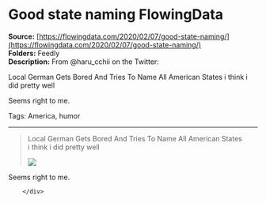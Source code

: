 # Good state naming FlowingData

**Source:** [https://flowingdata.com/2020/02/07/good-state-naming/](https://flowingdata.com/2020/02/07/good-state-naming/)  
**Folders:** Feedly  
**Description:** From @haru_cchii on the Twitter:

Local German Gets Bored And Tries To Name All American States
i think i did pretty well

Seems right to me.

Tags: America, humor


---

<div>
                                    
                
<blockquote><p>Local German Gets Bored And Tries To Name All American States<br>
i think i did pretty well</p>
<p><img src="https://flowingdata.com/wp-content/uploads/2020/02/maybe-America-768x589.png">
</p></blockquote>
<p>Seems right to me.</p>
                
                
                                        
            
        </div>
        
        
                